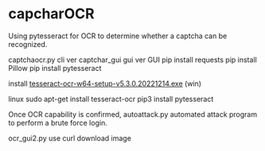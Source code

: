 # capcharOCR
Using pytesseract for OCR to determine whether a captcha can be recognized.

captchaocr.py cli ver
captchar_gui gui ver 
GUI
pip install requests
pip install Pillow
pip install pytesseract

install [tesseract-ocr-w64-setup-v5.3.0.20221214.exe](https://digi.bib.uni-mannheim.de/tesseract/tesseract-ocr-w64-setup-v5.3.0.20221214.exe)  (win)


linux 
sudo apt-get install tesseract-ocr
pip3 install pytesseract


Once OCR capability is confirmed, autoattack.py automated attack program to perform a brute force login.

ocr_gui2.py use curl download image 
